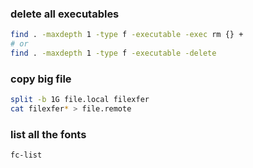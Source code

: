 

### delete all executables

```bash
find . -maxdepth 1 -type f -executable -exec rm {} +
# or 
find . -maxdepth 1 -type f -executable -delete
```

### copy big file

```bash
split -b 1G file.local filexfer
cat filexfer* > file.remote
```

### list all the fonts

```bash
fc-list
```
